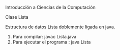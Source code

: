 Introducción a Ciencias de la Computación

Clase Lista

Estructura de datos Lista doblemente ligada en java.



1. Para compilar: javac Lista.java
2. Para ejecutar el programa : java Lista
